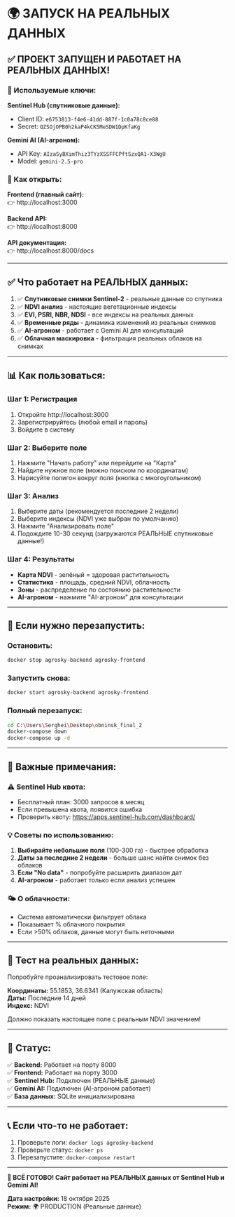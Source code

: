 # 🌍 ЗАПУСК НА РЕАЛЬНЫХ ДАННЫХ

## ✅ ПРОЕКТ ЗАПУЩЕН И РАБОТАЕТ НА РЕАЛЬНЫХ ДАННЫХ!

### 🔑 Используемые ключи:

**Sentinel Hub (спутниковые данные):**
- Client ID: `e6753813-f4e6-41dd-887f-1c0a78c8ce88`
- Secret: `QZSOjOPB0h2kaP4kCK5MeSDW1DpKfaKg`

**Gemini AI (AI-агроном):**
- API Key: `AIzaSyBXimThiz3TYzXSSFFCPftSzxQA1-X3WgU`
- Model: `gemini-2.5-pro`

### 🚀 Как открыть:

**Frontend (главный сайт):**  
👉 http://localhost:3000

**Backend API:**  
👉 http://localhost:8000

**API документация:**  
👉 http://localhost:8000/docs

---

## ✅ Что работает на РЕАЛЬНЫХ данных:

1. ✅ **Спутниковые снимки Sentinel-2** - реальные данные со спутника
2. ✅ **NDVI анализ** - настоящие вегетационные индексы
3. ✅ **EVI, PSRI, NBR, NDSI** - все индексы на реальных данных
4. ✅ **Временные ряды** - динамика изменений из реальных снимков
5. ✅ **AI-агроном** - работает с Gemini AI для консультаций
6. ✅ **Облачная маскировка** - фильтрация реальных облаков на снимках

---

## 📊 Как пользоваться:

### Шаг 1: Регистрация
1. Откройте http://localhost:3000
2. Зарегистрируйтесь (любой email и пароль)
3. Войдите в систему

### Шаг 2: Выберите поле
1. Нажмите "Начать работу" или перейдите на "Карта"
2. Найдите нужное поле (можно поиском по координатам)
3. Нарисуйте полигон вокруг поля (кнопка с многоугольником)

### Шаг 3: Анализ
1. Выберите даты (рекомендуется последние 2 недели)
2. Выберите индексы (NDVI уже выбран по умолчанию)
3. Нажмите "Анализировать поле"
4. Подождите 10-30 секунд (загружаются РЕАЛЬНЫЕ спутниковые данные!)

### Шаг 4: Результаты
- **Карта NDVI** - зелёный = здоровая растительность
- **Статистика** - площадь, средний NDVI, облачность
- **Зоны** - распределение по состоянию растительности
- **AI-агроном** - нажмите "AI-агроном" для консультации

---

## 🔄 Если нужно перезапустить:

### Остановить:
```bash
docker stop agrosky-backend agrosky-frontend
```

### Запустить снова:
```bash
docker start agrosky-backend agrosky-frontend
```

### Полный перезапуск:
```bash
cd C:\Users\Serghei\Desktop\obninsk_final_2
docker-compose down
docker-compose up -d
```

---

## 📝 Важные примечания:

### ⚠️ Sentinel Hub квота:
- Бесплатный план: 3000 запросов в месяц
- Если превышена квота, появится ошибка
- Проверить квоту: https://apps.sentinel-hub.com/dashboard/

### 💡 Советы по использованию:

1. **Выбирайте небольшие поля** (100-300 га) - быстрее обработка
2. **Даты за последние 2 недели** - больше шанс найти снимок без облаков
3. **Если "No data"** - попробуйте расширить диапазон дат
4. **AI-агроном** - работает только если анализ успешен

### 🌤️ О облачности:
- Система автоматически фильтрует облака
- Показывает % облачного покрытия
- Если >50% облаков, данные могут быть неточными

---

## 🧪 Тест на реальных данных:

Попробуйте проанализировать тестовое поле:

**Координаты:** 55.1853, 36.6341 (Калужская область)  
**Даты:** Последние 14 дней  
**Индекс:** NDVI

Должно показать настоящее поле с реальным NDVI значением!

---

## 🎯 Статус:

✅ **Backend:** Работает на порту 8000  
✅ **Frontend:** Работает на порту 3000  
✅ **Sentinel Hub:** Подключен (РЕАЛЬНЫЕ данные)  
✅ **Gemini AI:** Подключен (AI-агроном работает)  
✅ **База данных:** SQLite инициализирована  

---

## 📞 Если что-то не работает:

1. Проверьте логи: `docker logs agrosky-backend`
2. Проверьте статус: `docker ps`
3. Перезапустите: `docker-compose restart`

---

**🎉 ВСЁ ГОТОВО! Сайт работает на РЕАЛЬНЫХ данных от Sentinel Hub и Gemini AI!**

**Дата настройки:** 18 октября 2025  
**Режим:** 🌍 PRODUCTION (Реальные данные)

